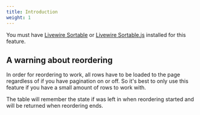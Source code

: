 ```yaml
---
title: Introduction
weight: 1
---
```


You must have [Livewire Sortable](https://github.com/livewire/sortable) or [Livewire Sortable.js](https://github.com/nextapps-be/livewire-sortablejs) installed for this feature.

## A warning about reordering

In order for reordering to work, all rows have to be loaded to the page regardless of if you have pagination on or off. So it's best to only use this feature if you have a small amount of rows to work with.

The table will remember the state if was left in when reordering started and will be returned when reordering ends.
